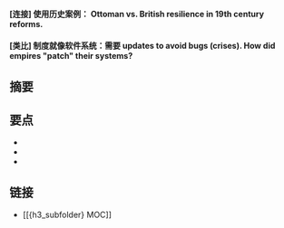#### [连接] 使用历史案例： Ottoman vs. British resilience in 19th century reforms.


#### [类比] 制度就像软件系统：需要 updates to avoid bugs (crises). How did empires "patch" their systems?


## 摘要


## 要点

- 
- 
- 

## 链接

- [[{h3_subfolder} MOC]]
